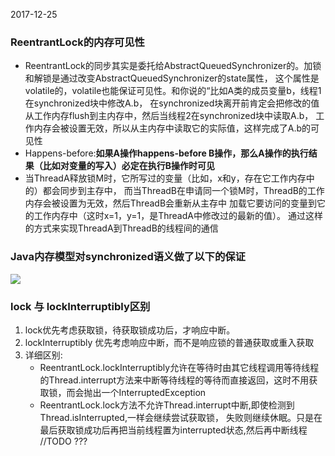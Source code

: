2017-12-25
### ReentrantLock的内存可见性
- ReentrantLock的同步其实是委托给AbstractQueuedSynchronizer的。加锁和解锁是通过改变AbstractQueuedSynchronizer的state属性，
这个属性是volatile的，volatile也能保证可见性。和你说的“比如A类的成员变量b，线程1在synchronized块中修改A.b，
在synchronized块离开前肯定会把修改的值从工作内存flush到主内存中，然后当线程2在synchronized块中读取A.b，
工作内存会被设置无效，所以从主内存中读取它的实际值，这样完成了A.b的可见性
- Happens-before:**如果A操作happens-before B操作，那么A操作的执行结果（比如对变量的写入）必定在执行B操作时可见**
- 当ThreadA释放锁M时，它所写过的变量（比如，x和y，存在它工作内存中的）都会同步到主存中，
而当ThreadB在申请同一个锁M时，ThreadB的工作内存会被设置为无效，然后ThreadB会重新从主存中
加载它要访问的变量到它的工作内存中（这时x=1，y=1，是ThreadA中修改过的最新的值）。
通过这样的方式来实现ThreadA到ThreadB的线程间的通信

### Java内存模型对synchronized语义做了以下的保证
![](https://github.com/t734070824/tq.java/blob/master/tq.java.concurrent/src/main/java/_reentrantlock/1.png?raw=true)

### lock 与 lockInterruptibly区别
1. lock优先考虑获取锁，待获取锁成功后，才响应中断。
2. lockInterruptibly 优先考虑响应中断，而不是响应锁的普通获取或重入获取
3. 详细区别:
    - ReentrantLock.lockInterruptibly允许在等待时由其它线程调用等待线程的Thread.interrupt方法来中断等待线程的等待而直接返回，这时不用获取锁，而会抛出一个InterruptedException
    - ReentrantLock.lock方法不允许Thread.interrupt中断,即使检测到Thread.isInterrupted,一样会继续尝试获取锁，
    失败则继续休眠。只是在最后获取锁成功后再把当前线程置为interrupted状态,然后再中断线程 //TODO ???
  